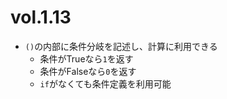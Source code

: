 # vol.1.13

- `()`の内部に条件分岐を記述し、計算に利用できる
  - 条件がTrueなら`1`を返す
  - 条件がFalseなら`0`を返す
  - `if`がなくても条件定義を利用可能